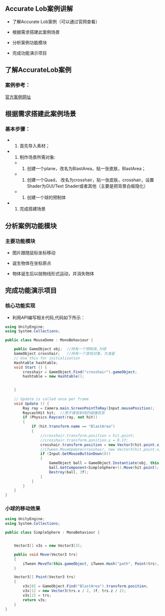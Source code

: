 ## Accurate Lob案例讲解

* 了解Accurate Lob案例（可以通过官网查看）

* 根据需求搭建此案例场景

* 分析案例功能模块

* 完成功能演示项目

## 了解AccurateLob案例

### 案例参考：

[官方案例网址](http://www.itween.pixelplacement.com/examples.php)

## 根据需求搭建此案例场景

### 基本步骤：

* 1. 首先导入素材； 

* 1. 制作场景所需对象:
  * 1. 创建一个plane，改名为BlastArea，贴一张皮肤，BlastArea；
  * 1. 创建一个Quad， 改名为crosshair，贴一张皮肤，crosshair，设置Shader为GUI/Text Shader或者其他（主要是把背景白板隐化）
  * 1. 创建一个球的预制体

* 1. 完成搭建场景


## 分析案例功能模块

### 主要功能模块

* 图片跟随鼠标坐标移动

* 诞生物体在坐标原点

* 物体诞生后以抛物线形式运动，并消失物体

## 完成功能演示项目

### 核心功能实现

* 利用API编写相关代码,代码如下所示：

```C#
using UnityEngine;
using System.Collections;

public class MouseDemo : MonoBehaviour {

    public GameObject obj;  //持有一个预制体,为球
    GameObject crosshair;   //持有一个游戏对象，为准星
	// Use this for initialization
    Hashtable hashtable;
	void Start () {
        crosshair = GameObject.Find("crosshair").gameObject;
        hashtable = new Hashtable();
        

	}
	
	// Update is called once per frame
	void Update () {
        Ray ray = Camera.main.ScreenPointToRay(Input.mousePosition);   //由摄像机向鼠标在屏幕中的位置生成射线
        RaycastHit hit;  //用于接收射线的碰撞信息
        if (Physics.Raycast(ray, out hit))
        {
            if (hit.transform.name == "BlastArea")
            {
                //crosshair.transform.position = hit.point;
                //crosshair.transform.position.y = 0.1f;
                crosshair.transform.position = new Vector3(hit.point.x, 0.1f, hit.point.z);
                //iTween.MoveUpdate(crosshair, new Vector3(hit.point.x, 0.1f, hit.point.z), 0.1f);
                if (Input.GetMouseButtonDown(0))
                {
                    GameObject ball = GameObject.Instantiate(obj, this.transform.position, Quaternion.identity) as GameObject;
                    ball.GetComponent<SimpleSphere>().Move(hit.point);
                    Destroy(ball, 3f);
                }
            }
        }
	}
}

```

### 小球的移动效果
```C#
using UnityEngine;
using System.Collections;

public class SimpleSphere : MonoBehaviour {


    Vector3[] v3s = new Vector3[3];

    public void Move(Vector3 trs)
    {
        iTween.MoveTo(this.gameObject, iTween.Hash("path", Point(trs), "time", 3f));
    }

    Vector3[] Point(Vector3 trs)
    {
        v3s[0] = GameObject.Find("BlastArea").transform.position;
        v3s[1] = new Vector3(trs.x / 2, 3f, trs.z / 2);
        v3s[2] = trs;
        return v3s;
    }
}

```

